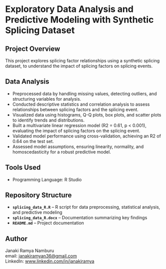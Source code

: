 # Exploratory Data Analysis and Predictive Modeling with Synthetic Splicing Dataset  

## Project Overview 
This project explores splicing factor relationships using a synthetic splicing dataset, to understand the impact of splicing factors on splicing events. 

## Data Analysis  
- Preprocessed data by handling missing values, detecting outliers, and structuring variables for analysis.  
- Conducted descriptive statistics and correlation analysis to assess relationships between splicing factors and the splicing event.  
- Visualized data using histograms, Q-Q plots, box plots, and scatter plots to identify trends and distributions.  
- Built a multivariate linear regression model (R2 = 0.61, p < 0.001), evaluating the impact of splicing factors on the splicing event.  
- Validated model performance using cross-validation, achieving an R2 of 0.64 on the test set.  
- Assessed model assumptions, ensuring linearity, normality, and homoscedasticity for a robust predictive model.  

## Tools Used
- Programming Language: R Studio  

## Repository Structure  
- **`splicing_data_R.R`** – R script for data preprocessing, statistical analysis, and predictive modeling  
- **`splicing_data_R.docx`** – Documentation summarizing key findings  
- **`README.md`** – Project documentation  

## Author
Janaki Ramya Namburu\
email: janakiramyan36@gmail.com\
LinkedIn: www.linkedin.com/in/janakiramya
